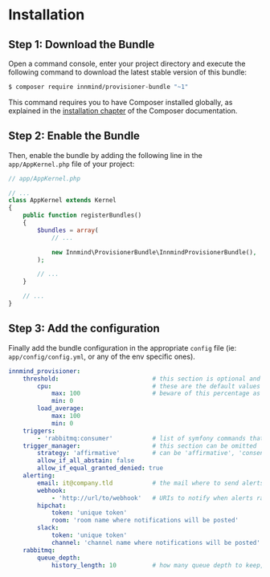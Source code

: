 # Installation

## Step 1: Download the Bundle

Open a command console, enter your project directory and execute the following command to download the latest stable version of this bundle:

```bash
$ composer require innmind/provisioner-bundle "~1"
```

This command requires you to have Composer installed globally, as explained in the [installation chapter](https://getcomposer.org/doc/00-intro.md)
of the Composer documentation.

## Step 2: Enable the Bundle

Then, enable the bundle by adding the following line in the `app/AppKernel.php` file of your project:

```php
// app/AppKernel.php

// ...
class AppKernel extends Kernel
{
    public function registerBundles()
    {
        $bundles = array(
            // ...

            new Innmind\ProvisionerBundle\InnmindProvisionerBundle(),
        );

        // ...
    }

    // ...
}
```

## Step 3: Add the configuration

Finally add the bundle configuration in the appropriate `config` file (ie: `app/config/config.yml`, or any of the env specific ones).

```yaml
innmind_provisioner:
    threshold:                          # this section is optional and by default only use cpu ones
        cpu:                            # these are the default values
            max: 100                    # beware of this percentage as it can be higher than 100 on servers with multiple cores
            min: 0
        load_average:
            max: 100
            min: 0
    triggers:
        - 'rabbitmq:consumer'           # list of symfony commands that triggers the provisioner when one of them finishes
    trigger_manager:                    # this section can be omitted
        strategy: 'affirmative'         # can be 'affirmative', 'consensus' or 'unanimous'
        allow_if_all_abstain: false
        allow_if_equal_granted_denied: true
    alerting:
        email: it@company.tld           # the mail where to send alerts (optional)
        webhook:
            - 'http://url/to/webhook'   # URIs to notify when alerts raised (optional)
        hipchat:
            token: 'unique token'
            room: 'room name where notifications will be posted'
        slack:
            token: 'unique token'
            channel: 'channel name where notifications will be posted'
    rabbitmq:
        queue_depth:
            history_length: 10          # how many queue depth to keep, higher will improve prediction on the number of consumers to run; too high will slow down a bit the provisionning process. history is kept in files in symfony cache directory
```
